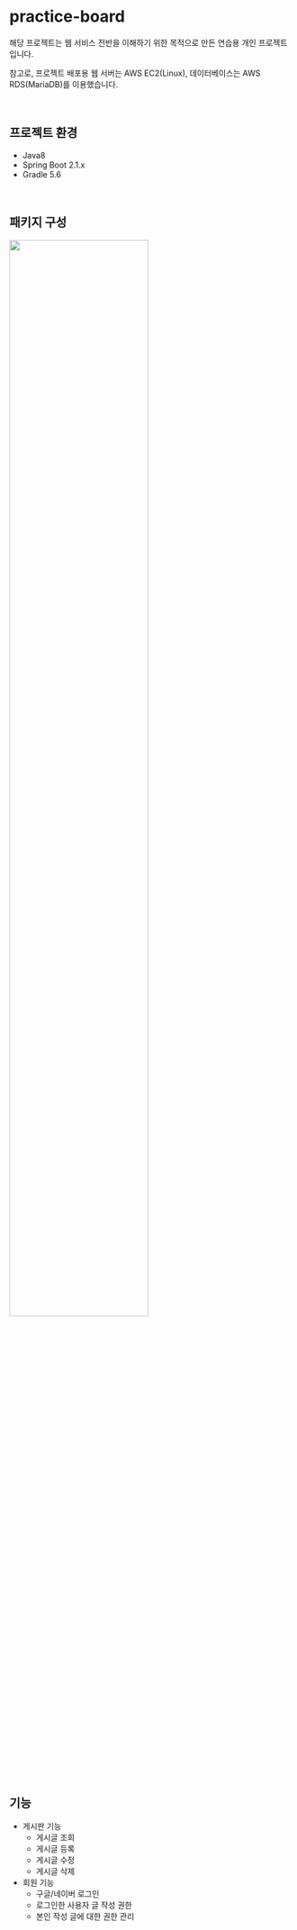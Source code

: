 # practice-board

해당 프로젝트는 웹 서비스 전반을 이해하기 위한 목적으로 만든 연습용 개인 프로젝트입니다.

참고로, 프로젝트 배포용 웹 서버는 AWS EC2(Linux), 데이터베이스는 AWS RDS(MariaDB)를 이용했습니다.

<br />

## 프로젝트 환경

- Java8
- Spring Boot 2.1.x
- Gradle 5.6

<br />

## 패키지 구성

<img src="https://user-images.githubusercontent.com/31037742/87685638-98d48680-c7be-11ea-807a-cb46f5b7a346.png" width="70%" height="70%">

<br />

## 기능

- 게시판 기능
  - 게시글 조회
  - 게시글 등록
  - 게시글 수정
  - 게시글 삭제
- 회원 기능
  - 구글/네이버 로그인
  - 로그인한 사용자 글 작성 권한
  - 본인 작성 글에 대한 권한 관리